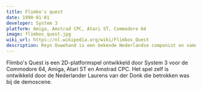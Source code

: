 ```yaml
---
title: Flimbo's quest
date: 1990-01-01
developer: System 3
platform: Amiga, Amstrad CPC, Atari ST, Commodore 64
image: flimbos_quest.jpg
wiki_url: https://nl.wikipedia.org/wiki/Flimbos_Quest
description: Reyn Ouwehand is een bekende Nederlandse componist en samen met Johannes Bjerregaard maakte hij de muziek voor deze game.
---
```


Flimbo's Quest is een 2D-platformspel ontwikkeld door System 3 voor de Commodore 64, Amiga, Atari ST en Amstrad CPC. Het spel zelf is ontwikkeld door de Nederlander Laurens van der Donk die betrokken was bij de demoscene.
